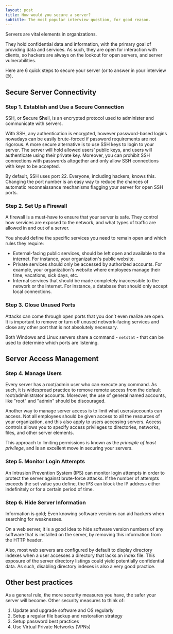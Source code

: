 ```yaml
---
layout: post
title: How would you secure a server?
subtitle: The most popular interview question, for good reason.
---
```

Servers are vital elements in organizations.

They hold confidential data and information, with the primary goal of providing data and services. As such, they are open for interaction with clients, so hackers are always on the lookout for open servers, and server vulnerabilities.

Here are 6 quick steps to secure your server (or to answer in your interview 😉).



## Secure Server Connectivity

### Step 1. Establish and Use a Secure Connection

SSH, or **S**ecure **Sh**ell, is an encrypted protocol used to administer and communicate with servers.

With SSH, any authentication is encrypted, however password-based logins nowadays can be easily brute-forced if password requirements are not rigorous. A more secure alternative is to use SSH keys to login to your server. The server will hold allowed users' public keys, and users will authenticate using their private key. Moreover, you can prohibit SSH connections with passwords altogether and only allow SSH connections with keys to be accepted.

By default, SSH uses port 22. Everyone, including hackers, knows this. Changing the port number is an easy way to reduce the chances of automatic reconnaissance mechanisms flagging your server for open SSH ports.



### Step 2. Set Up a Firewall

A firewall is a must-have to ensure that your server is safe. They control how services are exposed to the network, and what types of traffic are allowed in and out of a server.

You should define the specific services you need to remain open and which rules they require:

* External-facing public services, should be left open and available to the internet. For instance, your organization's public website.
* Private services should only be accessed by authorized accounts. For example, your organization's website where employees manage their time, vacations, sick days, etc.
* Internal services that should be made completely inaccessible to the network or the internet. For instance, a database that should only accept local connections.



### Step 3. Close Unused Ports

Attacks can come through open ports that you don’t even realize are open. It is important to remove or turn off unused network-facing services and close any other port that is not absolutely necessary.

Both Windows and Linux servers share a command - `netstat` - that can be used to determine which ports are listening.



## Server Access Management

### Step 4. Manage Users

Every server has a root/admin user who can execute any command. As such, it is widespread practice to remove remote access from the default root/administrator accounts. Moreover, the use of general named accounts, like "root" and "admin" should be discouraged.

Another way to manage server access is to limit what users/accounts can access. Not all employees should be given access to all the resources of your organization, and this also apply to users accessing servers. Access controls allows you to specify access privileges to directories, networks, files, and other server elements.

This approach to limiting permissions is known as the *principle of least privilege*, and is an excellent move in securing your servers.



### Step 5. Monitor Login Attempts

An Intrusion Prevention System (IPS) can monitor login attempts in order to protect the server against brute-force attacks. If the number of attempts exceeds the set value you define, the IPS can block the IP address either indefinitely or for a certain period of time.



### Step 6. Hide Server Information

Information is gold; Even knowing software versions can aid hackers when searching for weaknesses.

On a web server, it is a good idea to hide software version numbers of any software that is installed on the server, by removing this information from the HTTP header.

Also, most web servers are configured by default to display directory indexes when a user accesses a directory that lacks an index file. This exposure of the server directory listings could yield potentially confidential data. As such, disabling directory indexes is also a very good practice.



## Other best practices
As a general rule, the more security measures you have, the safer your server will become.
Other security measures to think of:
1. Update and upgrade software and OS regularly
2. Setup a regular file backup and restoration strategy
3. Setup password best practices
4. Use Virtual Private Networks (VPNs)
